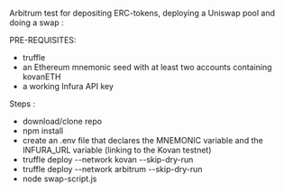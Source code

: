 Arbitrum test for depositing ERC-tokens, deploying a Uniswap pool and doing a swap :

PRE-REQUISITES:
- truffle
- an Ethereum mnemonic seed with at least two accounts containing kovanETH
- a working Infura API key

Steps :
- download/clone repo
- npm install
- create an .env file that declares the MNEMONIC variable and the INFURA_URL variable (linking to the Kovan testnet)
- truffle deploy --network kovan --skip-dry-run
- truffle deploy --network arbitrum --skip-dry-run
- node swap-script.js
